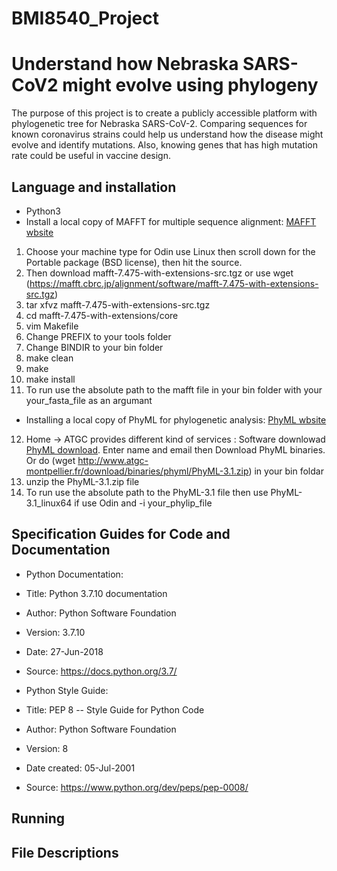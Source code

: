 # BMI8540_Project
# Understand how Nebraska SARS-CoV2 might evolve using phylogeny
The purpose of this project is to create a publicly accessible platform with phylogenetic tree for Nebraska SARS-CoV-2. Comparing sequences for known coronavirus strains could help us understand how the disease might evolve and identify mutations. Also, knowing genes that has high mutation rate could be useful in vaccine design. 

## Language and installation
- Python3
- Install a local copy of MAFFT for multiple sequence alignment: [MAFFT wbsite](https://mafft.cbrc.jp/alignment/software/)
1. Choose your machine type for Odin use Linux then scroll down for the Portable package (BSD license), then hit the source. 
2. Then download mafft-7.475-with-extensions-src.tgz or use wget (https://mafft.cbrc.jp/alignment/software/mafft-7.475-with-extensions-src.tgz)
3. tar xfvz mafft-7.475-with-extensions-src.tgz
4. cd mafft-7.475-with-extensions/core 
5. vim Makefile 
6. Change PREFIX to your tools folder
7. Change BINDIR to your bin folder 
8. make clean
9. make
10. make install
11. To run use the absolute path to the mafft file in your bin folder with your your_fasta_file as an argumant
- Installing a local copy of PhyML for phylogenetic analysis: [PhyML wbsite](http://www.atgc-montpellier.fr/phyml/) 
12. Home -> ATGC provides different kind of services : Software downlowad [PhyML download](http://www.atgc-montpellier.fr/phyml/binaries.php). Enter name and email then Download PhyML binaries. Or do (wget http://www.atgc-montpellier.fr/download/binaries/phyml/PhyML-3.1.zip) in your bin foldar
13. unzip the PhyML-3.1.zip file
14. To run use the absolute path to the PhyML-3.1 file then use PhyML-3.1_linux64 if use Odin and -i your_phylip_file


## Specification Guides for Code and Documentation
- Python Documentation:
- Title: Python 3.7.10 documentation
- Author: Python Software Foundation
- Version: 3.7.10
- Date: 27-Jun-2018
- Source: https://docs.python.org/3.7/ 

- Python Style Guide:
- Title: PEP 8 -- Style Guide for Python Code
- Author: Python Software Foundation
- Version: 8
- Date created: 05-Jul-2001
- Source: https://www.python.org/dev/peps/pep-0008/

## Running

## File Descriptions
